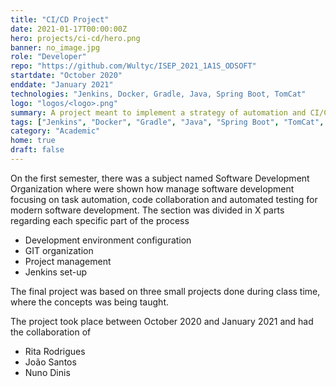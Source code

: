 ```yaml
---
title: "CI/CD Project"
date: 2021-01-17T00:00:00Z
hero: projects/ci-cd/hero.png
banner: no_image.jpg
role: "Developer"
repo: "https://github.com/Wultyc/ISEP_2021_1A1S_ODSOFT"
startdate: "October 2020"
enddate: "January 2021"
technologies: "Jenkins, Docker, Gradle, Java, Spring Boot, TomCat"
logo: "logos/<logo>.png"
summary: A project meant to implement a strategy of automation and CI/CD upgrade da web service using a collaborative approach
tags: ["Jenkins", "Docker", "Gradle", "Java", "Spring Boot", "TomCat", "GIT", "CI/CD", "CI", "CD"]
category: "Academic"
home: true
draft: false
---
```

On the first semester, there was a subject named Software Development Organization where were shown how manage software development focusing on task automation, code collaboration and automated testing for modern software development.
The section was divided in X parts regarding each specific part of the process
* Development environment configuration
* GIT organization
* Project management
* Jenkins set-up

The final project was based on three small projects done during class time, where the concepts was being taught.

The project took place between October 2020 and January 2021 and had the collaboration of
* Rita Rodrigues
* João Santos
* Nuno Dinis